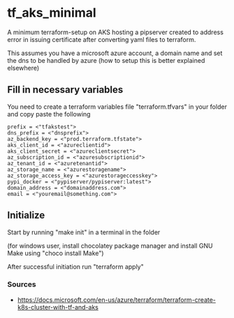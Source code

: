 # tf_aks_minimal
A minimum terraform-setup on AKS hosting a pipserver created to address error in issuing certificate after converting 
yaml files to terraform.

This assumes you have a microsoft azure account, a domain name and set the dns to be handled by azure 
(how to setup this is better explained elsewhere)

## Fill in necessary variables
You need to create a terraform variables file "terraform.tfvars" in your folder and copy paste the following 

```
prefix = <"tfakstest">
dns_prefix = <"dnsprefix">
az_backend_key = <"prod.terraform.tfstate">
aks_client_id = <"azureclientid">
aks_client_secret = <"azureclientsecret">
az_subscription_id = <"azuresubscriptionid">
az_tenant_id = <"azuretenantid">
az_storage_name = <"azurestoragename">
az_storage_access_key = <"azurestorageccesskey">
pypi_docker = <"pypiserver/pypiserver:latest">
domain_address = <"domainaddress.com">
email = <"youremail@something.com">
```

## Initialize
Start by running "make init" in a terminal in the folder 

(for windows user, install chocolatey package manager and install GNU Make using "choco install Make")

After successful initiation run "terraform apply"


### Sources
* https://docs.microsoft.com/en-us/azure/terraform/terraform-create-k8s-cluster-with-tf-and-aks